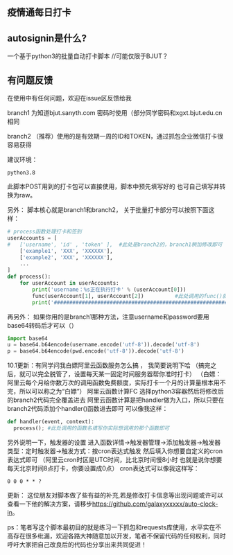 ## 疫情通每日打卡
## autosignin是什么?
一个基于python3的批量自动打卡脚本 //可能仅限于BJUT？


## 有问题反馈
在使用中有任何问题，欢迎在issue区反馈给我

branch1 为知道bjut.sanyth.com 密码时使用（部分同学密码和xgxt.bjut.edu.cn相同

branch2 （推荐）使用的是有效期一周的ID和TOKEN，通过抓包企业微信打卡很容易获得

建议环境：
```
python3.8
```
此脚本POST用到的打卡包可以直接使用，脚本中预先填写好的
也可自己填写并转换为raw。

另外：
脚本核心就是branch1和branch2，
关于批量打卡部分可以按照下面这样：
```python
# process函数处理打卡和签到
userAccounts = [
#   ['username', 'id' , 'token' ],  #此处是branch2的，branch1稍加修改即可
    ['example1', 'XXX', 'XXXXXX'],
    ['example2', 'XXX', 'XXXXXX'],
    ...
]
def process():
    for userAccount in userAccounts:
        print('username：%s正在执行打卡' % (userAccount[0]))
        func(userAccount[1], userAccount[2])          #此处调用的func()就是脚本的主体部分
        print('############################################################')
```
再另外：
如果你用的是branch1那种方法，注意username和password要用base64转码后才可以（）
```python
import base64
u = base64.b64encode(username.encode('utf-8')).decode('utf-8')
p = base64.b64encode(pwd.encode('utf-8')).decode('utf-8')
```
10.1更新：有同学问我白嫖阿里云函数服务怎么搞 ， 我简要说明下哈
（搞完之后，就可以完全脱管了，设置每天某一固定时间服务器帮你准时打卡）
（白嫖：阿里云每个月给你数万次的调用函数免费额度，实际打卡一个月的计算量根本用不完，所以可以称之为“白嫖”）
阿里云函数计算FC 选择python3容器然后将修改后的branch2代码完全覆盖进去
阿里云函数计算是把handler做为入口，所以只要在branch2代码添加个handler()函数进去即可
可以像我这样：
```python
def handler(event, context):
  process(); #此处调用的函数名填写你实际想调用的那个函数即可
```
另外说明一下，触发器的设置
进入函数详情->触发器管理->添加触发器->触发器类型：定时触发器->触发方式：按cron表达式触发
然后填入你想要自定义的cron表达式即可
（阿里云cron时区是UTC时间，比北京时间慢8小时
也就是说你想要每天北京时间8点打卡，你要设置成0点）
cron表达式可以像我这样写：
```
0 0 0 * * ?
```

更新： 这位朋友对脚本做了些有益的补充,若是修改打卡信息等出现问题或许可以查看一下他的解决方案，请移步<https://github.com/galaxyxxxxx/auto-clock-in>。

ps：笔者写这个脚本最初目的就是练习一下抓包和requests库使用，水平实在不高存在很多纰漏，欢迎各路大神随意加以开发，笔者不保留代码的任何权利，同时呼吁大家把自己改良后的代码也分享出来共同促进！

